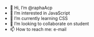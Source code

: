 - 👋 Hi, I’m @raphaAcp
- 👀 I’m interested in JavaScript
- 🌱 I’m currently learning CSS
- 💞️ I’m looking to collaborate on student
- 📫 How to reach me: e-mail

<!---
raphaAcp/raphaAcp is a ✨ special ✨ repository because its `README.md` (this file) appears on your GitHub profile.
You can click the Preview link to take a look at your changes.
--->
